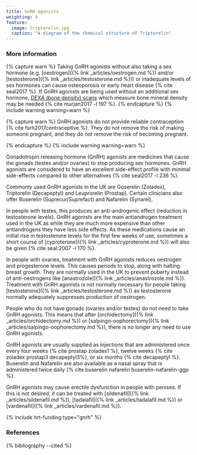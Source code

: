 ```yaml
---
title: GnRH agonists
weighting: 4
feature:
  image: triptorelin.jpg
  caption: "A diagram of the chemical structure of Triptorelin"
---
```


### More information

{% capture warn %}
Taking GnRH agonists without also taking a sex hormone (e.g.
[oestrogen]({% link _articles/oestrogen.md %}) and/or [testosterone]({% link _articles/testosterone.md %})) or inadequate levels of sex hormones can cause osteoporosis or early heart disease {% cite seal2017 %}. If GnRH agonists are being used without an additional sex hormone, [DEXA (bone density) scans](https://www.nhs.uk/conditions/dexa-scan/) which measure bone mineral density may be needed {% cite murjan2017 -l 197 %}.
{% endcapture %}
{% include warning warning=warn %}

{% capture warn %}
GnRH agonists do not provide reliable contraception {% cite fsrh2017contraceptive %}. They do not remove the risk of making someone pregnant, and they do not remove the risk of becoming pregnant.


{% endcapture %}
{% include warning warning=warn %}

Gonadotropin releasing hormone (GnRH) agonists are medicines that cause the gonads (testes and/or ovaries) to stop producing sex hormones. GnRH agonists are considered to have an excellent side-effect profile with minimal side-effects compared to other alternatives {% cite seal2017 -l 236 %}.

Commonly used GnRH agonists in the UK are Goserelin (Zoladex), Triptorelin (Decapeptyl) and Leuprorelin (Prostap). Certain clinicians also offer Buserelin (Suprecur/Suprefact) and Nafarelin (Synarel).

In people with testes, this produces an anti-androgenic effect (reduction in testosterone levels). GnRH agonists are the main antiandrogen treatment used in the UK as while they are much more expensive than other antiandrogens they have less side effects. As these medications cause an initial rise in testosterone levels for the first few weeks of use, sometimes a short course of [cyproterone]({% link _articles/cyproterone.md %}) will also be given {% cite seal:2007 -l 170 %}.

In people with ovaries, treatment with GnRH agonists reduces oestrogen and progesterone levels. This causes periods to stop, along with halting breast growth. They are normally used in the UK to prevent puberty instead of anti-oestrogens like [anastrozole]({% link _articles/anastrozole.md %}). Treatment with GnRH agonists is not normally necessary for people taking [testosterone]({% link _articles/testosterone.md %}) as testosterone normally adequately suppresses production of oestrogen.

People who do not have gonads (ovaries and/or testes) do not need to take GnRH agonists. This means that after [orchidectomy]({% link _articles/orchidectomy.md %}) or [salpingo-oophorectomy]({% link _articles/salpingo-oophorectomy.md %}), there is no longer any need to use GnRH agonists.

GnRH agonists are usually supplied as injections that are administered once every four weeks {% cite prostap zoladex1 %}, twelve weeks {% cite zoladex prostap3 decapeptyl3%}, or six months {% cite decapeptyl %}. Buserelin and Nafarelin are also available as a nasal spray that is administered twice daily {% cite buserelin nafarelin buserelin-nafarelin-ggp %}.

GnRH agonists may cause erectile dysfunction in people with penises. If this is not desired, it can be treated with [sildenafil]({% link _articles/sildenafil.md %}), [tadalafil]({% link _articles/tadalafil.md %}) or [vardenafil]({% link _articles/vardenafil.md %}).

{% include hrt-funding type="gnrh" %}

### References

{% bibliography --cited %}
